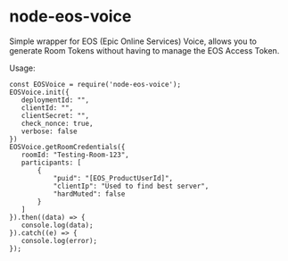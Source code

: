 # node-eos-voice
 
 Simple wrapper for EOS (Epic Online Services) Voice, allows you to generate Room Tokens without having to manage the EOS Access Token.
 
 Usage:
 ```
const EOSVoice = require('node-eos-voice');
EOSVoice.init({
    deploymentId: "",
    clientId: "",
    clientSecret: "",
    check_nonce: true,
    verbose: false
})
EOSVoice.getRoomCredentials({
    roomId: "Testing-Room-123",
    participants: [
        {
            "puid": "[EOS_ProductUserId]",
            "clientIp": "Used to find best server",
            "hardMuted": false
        }
    ]
}).then((data) => {
    console.log(data);
}).catch((e) => {
    console.log(error);
});
```
 
